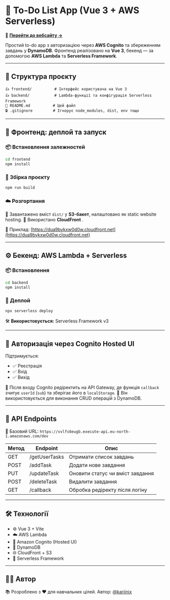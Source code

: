 # 📝 To-Do List App (Vue 3 + AWS Serverless)

🔗 **[Перейти до вебсайту →](https://eu-north-1lpg5os4os.auth.eu-north-1.amazoncognito.com/signup?client_id=5pldnhj00tdp1gqu4jqsk0983r&response_type=code&scope=email+openid&redirect_uri=https://vvlfs6eugb.execute-api.eu-north-1.amazonaws.com/dev/callback)**

Простий to-do app з авторизацією через **AWS Cognito** та збереженням завдань у **DynamoDB**.
Фронтенд реалізовано на **Vue 3**, бекенд — за допомогою **AWS Lambda** та **Serverless Framework**.

---

## 📁 Структура проєкту

```
👍 frontend/          # Інтерфейс користувача на Vue 3
👍 backend/           # Lambda-функції та конфігурація Serverless Framework
📄 README.md          # Цей файл
🔒 .gitignore         # Ігнорує node_modules, dist, env тощо
```

---

## 🚀 Фронтенд: деплой та запуск

### 📦 Встановлення залежностей

```bash
cd frontend
npm install
```

### 💠 Збірка проєкту

```bash
npm run build
```

### ☁️ Розгортання

📅 Завантажено вміст `dist/` у **S3-бакет**, налаштовано як static website hosting.
🚀 Використано **CloudFront** .

🔗 Приклад:
[https://dua9bykxw0d0w.cloudfront.net](https://dua9bykxw0d0w.cloudfront.net)

---

## ⚙️ Бекенд: AWS Lambda + Serverless

### 📦 Встановлення

```bash
cd backend
npm install
```

### 🚀 Деплой

```bash
npx serverless deploy
```

🛠️ **Використовується:** Serverless Framework v3

---

## 🔐 Авторизація через Cognito Hosted UI

Підтримується:

* ✅ Реєстрація
* ✅ Вхід
* ✅ Вихід

🔄 Після входу Cognito редіректить на API Gateway, де функція `callback` зчитує `userId` (`sub`) та зберігає його в `localStorage`.
📂 Він використовується для виконання CRUD операцій з DynamoDB.

---

## 📡 API Endpoints

📍 Базовий URL:
`https://vvlfs6eugb.execute-api.eu-north-1.amazonaws.com/dev`

| Метод | Endpoint      | Опис                             |
| ----- | ------------- | -------------------------------- |
| GET   | /getUserTasks | Отримати список завдань          |
| POST  | /addTask      | Додати нове завдання             |
| PUT   | /updateTask   | Оновити статус чи вміст завдання |
| POST  | /deleteTask   | Видалити завдання                |
| GET   | /callback     | Обробка редіректу після логіну   |

---

## 🛠️ Технології

* ⚙️ Vue 3 + Vite
* ☁️ AWS Lambda
* 🔐 Amazon Cognito (Hosted UI)
* 📂 DynamoDB
* 🌐 CloudFront + S3
* 🚀 Serverless Framework

---

## 👩‍💻 Автор

📚 Розроблено з ❤️ для навчальних цілей.
Автор: [@kariinix](https://github.com/kariinix)
